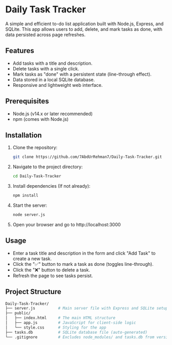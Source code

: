 # Daily Task Tracker

A simple and efficient to-do list application built with Node.js, Express, and SQLite. This app allows users to add, delete, and mark tasks as done, with data persisted across page refreshes.

## Features
- Add tasks with a title and description.
- Delete tasks with a single click.
- Mark tasks as "done" with a persistent state (line-through effect).
- Data stored in a local SQLite database.
- Responsive and lightweight web interface.

## Prerequisites
- Node.js (v14.x or later recommended)
- npm (comes with Node.js)

## Installation
1. Clone the repository:
   ```bash
   git clone https://github.com/7AbdUrRehman7/Daily-Task-Tracker.git
2. Navigate to the project directory:
   ```bash
   cd Daily-Task-Tracker
3. Install dependencies (If not already):
   ```bash
   npm install
4. Start the server:
   ```bash
   node server.js
5. Open your browser and go to http://localhost:3000

## Usage
- Enter a task title and description in the form and click "Add Task" to create a new task.
- Click the "✅" button to mark a task as done (toggles line-through).
- Click the "❌" button to delete a task.
- Refresh the page to see tasks persist.

## Project Structure
```graphql
Daily-Task-Tracker/
├── server.js          # Main server file with Express and SQLite setup
├── public/
│   ├── index.html     # The main HTML structure
│   ├── app.js         # JavaScript for client-side logic
│   └── style.css      # Styling for the app
├── tasks.db           # SQLite database file (auto-generated)
└── .gitignore         # Excludes node_modules/ and tasks.db from version control
